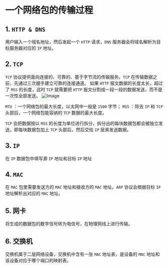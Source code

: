 # 一个网络包的传输过程

## 1. `HTTP & DNS`

用户输入一个域名地址，然后发起一个 `HTTP` 请求，`DNS` 服务器会将域名解析为目标服务器对应的 `IP` 地址。

## 2. `TCP`

`TCP` 协议提供面向连接的、可靠的、基于字节流的传输服务。`TCP` 在传输数据之前，先通过三次握手建立可靠的连接通道。
如果 `HTTP` 报文数据的长度太长，超过了 `MSS` 的长度，这时 `TCP` 就需要把 `HTTP` 报文分割成一段一段的数据发送，而不是一次性全部发送。
![Image ](https://raw.github.com/zhangm365/repositpry/master/CS_NOTE/NetWork/pics/netpack_1.png)

`MTU` ：一个网络包的最大长度，以太网中一般是 `1500` 字节；
`MSS` ：除去 `IP` 和 `TCP` 头部后，一个网络包能容纳的 `TCP` 数据的最大长度。

`TCP` 会把数据按以 `MSS` 的长度为单位进行拆分，拆分出的每块数据包都会被独立发送，即每块数据包加上 `TCP` 头部后，然后交给 `IP` 层来发送数据。

## 3. `IP`

在 `IP` 数据包中填写源 `IP` 地址和目标 `IP` 地址

## 4. `MAC` 

在 `MAC` 包里需要发送方的 `MAC` 地址和接收方的 `MAC` 地址。`ARP` 协议会根据目标 `IP` 地址解析出对应的 `MAC` 地址。

## 5. 网卡

将生成的数据包的数字信号转为电信号，在物理网线上进行传输。

## 6. 交换机

交换机属于二层网络设备，交换机中含有一张 `MAC` 地址表，是设备的 `MAC` 地址和该设备对应于哪个端口的映射表。